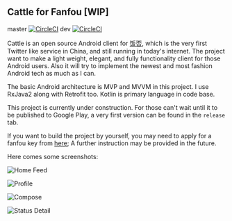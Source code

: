## Cattle for Fanfou [WIP]


master [![CircleCI](https://circleci.com/gh/Anthonyeef/Cattle/tree/master.svg?style=svg)](https://circleci.com/gh/Anthonyeef/Cattle/tree/master) dev [![CircleCI](https://circleci.com/gh/Anthonyeef/Cattle/tree/dev.svg?style=svg)](https://circleci.com/gh/Anthonyeef/Cattle/tree/dev)  


Cattle is an open source Android client for [饭否](http://fanfou.com/), which is the very first Twitter like service in China, and still running in today's internet. The project want to make a light weight, elegant, and fully functionality client for those Android users. Also it will try to implement the newest and most fashion Android tech as much as I can.

The basic Android architecture is MVP and MVVM in this project. I use RxJava2 along with Retrofit too. Kotlin is primary language in code base.

This project is currently under construction. For those can't wait until it to be published to Google Play, a very first version can be found in the `release` tab.

If you want to build the project by yourself, you may need to apply for a fanfou key from [here](http://fanfou.com/apps); A further instruction may be provided in the future.

Here comes some screenshots:

![Home Feed](http://ss1.sinaimg.cn/large/9fbe0bc0ly1fqicylyvisj20k00zkdtz.jpg)

![Profile](http://ss1.sinaimg.cn/large/9fbe0bc0ly1fqiczuy772j20k00zkws7.jpg)

![Compose](http://ss1.sinaimg.cn/large/9fbe0bc0ly1fqid07j0gij20k00zkwjs.jpg)

![Status Detail](http://ss1.sinaimg.cn/large/9fbe0bc0ly1fqid0nzeplj20k00zkqcl.jpg)

